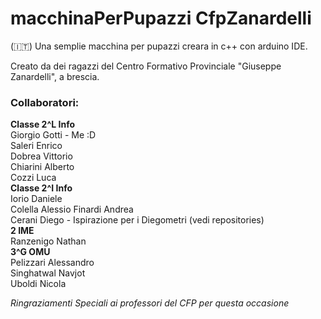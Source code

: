 # macchinaPerPupazzi CfpZanardelli
 (🇮🇹) 
 Una semplie macchina per pupazzi creara in c++ con arduino IDE.

 Creato da dei ragazzi del Centro Formativo Provinciale "Giuseppe Zanardelli", a brescia.

 ### Collaboratori:
**Classe 2^L Info** <br>
Giorgio Gotti - Me :D <br>
Saleri Enrico <br>
Dobrea Vittorio <br>
Chiarini Alberto <br>
Cozzi Luca <br>
**Classe 2^I Info** <br>
Iorio Daniele <br>
Colella Alessio 
Finardi Andrea <br>
Cerani Diego - Ispirazione per i Diegometri (vedi repositories) <br>
**2 IME** <br>
Ranzenigo Nathan <br>
**3^G OMU** <br>
Pelizzari Alessandro <br>
Singhatwal Navjot <br>
Uboldi Nicola <br>

*Ringraziamenti Speciali ai professori del CFP per questa occasione* <br>
